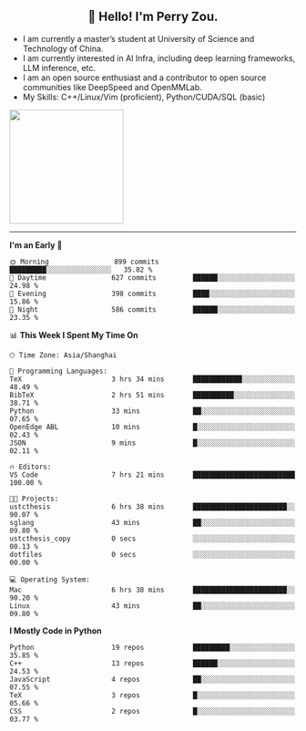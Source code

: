 <h2 align="center">👋 Hello! I'm Perry Zou.</h2>

- I am currently a master’s student at University of Science and Technology of China.
- I am currently interested in AI Infra, including deep learning frameworks, LLM inference, etc.
- I am an open source enthusiast and a contributor to open source communities like DeepSpeed and OpenMMLab.
- My Skills: C++/Linux/Vim (proficient), Python/CUDA/SQL (basic)

<img height=200 align="center" src="https://github-readme-stats.vercel.app/api?username=zonepg" />

-------

<!--START_SECTION:waka-->
**I'm an Early 🐤** 

```text
🌞 Morning                899 commits         █████████░░░░░░░░░░░░░░░░   35.82 % 
🌆 Daytime                627 commits         ██████░░░░░░░░░░░░░░░░░░░   24.98 % 
🌃 Evening                398 commits         ████░░░░░░░░░░░░░░░░░░░░░   15.86 % 
🌙 Night                  586 commits         ██████░░░░░░░░░░░░░░░░░░░   23.35 % 
```


📊 **This Week I Spent My Time On** 

```text
🕑︎ Time Zone: Asia/Shanghai

💬 Programming Languages: 
TeX                      3 hrs 34 mins       ████████████░░░░░░░░░░░░░   48.49 % 
BibTeX                   2 hrs 51 mins       ██████████░░░░░░░░░░░░░░░   38.71 % 
Python                   33 mins             ██░░░░░░░░░░░░░░░░░░░░░░░   07.65 % 
OpenEdge ABL             10 mins             █░░░░░░░░░░░░░░░░░░░░░░░░   02.43 % 
JSON                     9 mins              █░░░░░░░░░░░░░░░░░░░░░░░░   02.11 % 

🔥 Editors: 
VS Code                  7 hrs 21 mins       █████████████████████████   100.00 % 

🐱‍💻 Projects: 
ustcthesis               6 hrs 38 mins       ███████████████████████░░   90.07 % 
sglang                   43 mins             ██░░░░░░░░░░░░░░░░░░░░░░░   09.80 % 
ustcthesis_copy          0 secs              ░░░░░░░░░░░░░░░░░░░░░░░░░   00.13 % 
dotfiles                 0 secs              ░░░░░░░░░░░░░░░░░░░░░░░░░   00.00 % 

💻 Operating System: 
Mac                      6 hrs 38 mins       ███████████████████████░░   90.20 % 
Linux                    43 mins             ██░░░░░░░░░░░░░░░░░░░░░░░   09.80 % 
```

**I Mostly Code in Python** 

```text
Python                   19 repos            █████████░░░░░░░░░░░░░░░░   35.85 % 
C++                      13 repos            ██████░░░░░░░░░░░░░░░░░░░   24.53 % 
JavaScript               4 repos             ██░░░░░░░░░░░░░░░░░░░░░░░   07.55 % 
TeX                      3 repos             █░░░░░░░░░░░░░░░░░░░░░░░░   05.66 % 
CSS                      2 repos             █░░░░░░░░░░░░░░░░░░░░░░░░   03.77 % 
```




<!--END_SECTION:waka-->
